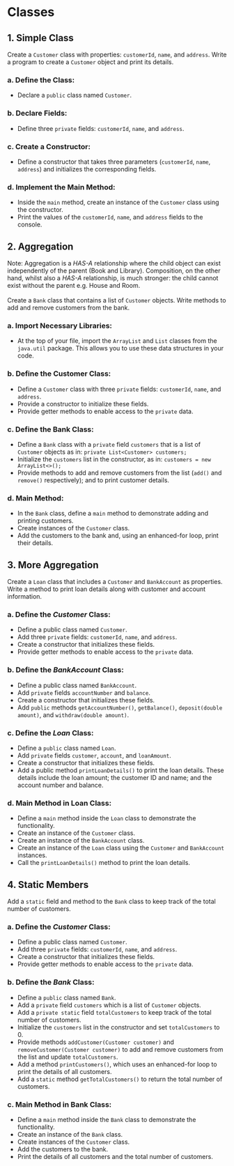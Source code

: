 # Classes

## 1. Simple Class
Create a `Customer` class with properties: `customerId`, `name`, and `address`. Write a program to create a `Customer` object and print its details.

### a. Define the Class:
- Declare a `public` class named `Customer`.

### b. Declare Fields:
- Define three `private` fields: `customerId`, `name`, and `address`.

### c. Create a Constructor:
- Define a constructor that takes three parameters (`customerId`, `name`, `address`) and initializes the corresponding fields.

### d. Implement the Main Method:
- Inside the `main` method, create an instance of the `Customer` class using the constructor.
- Print the values of the `customerId`, `name`, and `address` fields to the console.

## 2. Aggregation
Note: Aggregation is a _HAS-A_ relationship where the child object can exist independently of the parent (Book and Library). Composition, on the other hand, whilst also a _HAS-A_ relationship, is much stronger: the child cannot exist without the parent e.g. House and Room.
\
\
Create a `Bank` class that contains a list of `Customer` objects. Write methods to add and remove customers from the bank.

### a. Import Necessary Libraries:
- At the top of your file, import the `ArrayList` and `List` classes from the `java.util` package. This allows you to use these data structures in your code.

### b. Define the Customer Class:
- Define a `Customer` class with three `private` fields: `customerId`, `name`, and `address`.
- Provide a constructor to initialize these fields.
- Provide getter methods to enable access to the `private` data.

### c. Define the Bank Class:
- Define a `Bank` class with a `private` field `customers` that is a list of `Customer` objects as in: `private List<Customer> customers;`
- Initialize the `customers` list in the constructor, as in: `customers = new ArrayList<>();`
- Provide methods to add and remove customers from the list (`add()` and `remove()` respectively); and to print customer details.

### d. Main Method:
- In the `Bank` class, define a `main` method to demonstrate adding and printing customers.
- Create instances of the `Customer` class.
- Add the customers to the bank and, using an enhanced-for loop, print their details.

## 3. More Aggregation
Create a `Loan` class that includes a `Customer` and `BankAccount` as properties. Write a method to print loan details along with customer and account information.

### a. Define the _Customer_ Class:
- Define a public class named `Customer`.
- Add three `private` fields: `customerId`, `name`, and `address`.
- Create a constructor that initializes these fields.
- Provide getter methods to enable access to the `private` data.

### b. Define the _BankAccount_ Class:
- Define a public class named `BankAccount`.
- Add `private` fields `accountNumber` and `balance`.
- Create a constructor that initializes these fields.
- Add `public` methods `getAccountNumber()`, `getBalance()`, `deposit(double amount)`, and `withdraw(double amount)`.

### c. Define the _Loan_ Class:
- Define a `public` class named `Loan`.
- Add `private` fields `customer`, `account`, and `loanAmount`.
- Create a constructor that initializes these fields.
- Add a public method `printLoanDetails()` to print the loan details. These details include the loan amount; the customer ID and name; and the account number and balance.

### d. Main Method in Loan Class:
- Define a `main` method inside the `Loan` class to demonstrate the functionality.
- Create an instance of the `Customer` class.
- Create an instance of the `BankAccount` class.
- Create an instance of the `Loan` class using the `Customer` and `BankAccount` instances.
- Call the `printLoanDetails()` method to print the loan details.

## 4. Static Members
Add a `static` field and method to the `Bank` class to keep track of the total number of customers.

### a. Define the _Customer_ Class:
- Define a public class named `Customer`.
- Add three `private` fields: `customerId`, `name`, and `address`.
- Create a constructor that initializes these fields.
- Provide getter methods to enable access to the `private` data.

### b. Define the _Bank_ Class:
- Define a `public` class named `Bank`.
- Add a `private` field `customers` which is a list of `Customer` objects.
- Add a `private static` field `totalCustomers` to keep track of the total number of customers.
- Initialize the `customers` list in the constructor and set `totalCustomers` to 0.
- Provide methods `addCustomer(Customer customer)` and `removeCustomer(Customer customer)` to add and remove customers from the list and update `totalCustomers`.
- Add a method `printCustomers()`, which uses an enhanced-for loop to print the details of all customers.
- Add a `static` method `getTotalCustomers()` to return the total number of customers.

### c. Main Method in Bank Class:
- Define a `main` method inside the `Bank` class to demonstrate the functionality.
- Create an instance of the `Bank` class.
- Create instances of the `Customer` class.
- Add the customers to the bank.
- Print the details of all customers and the total number of customers.
